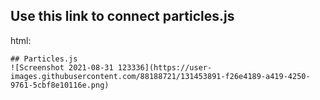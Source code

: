 ## Use this link to connect particles.js
html:
```<script src="https://cdn.jsdelivr.net/particles.js/2.0.0/particles.min.js"></script>
## Particles.js
![Screenshot 2021-08-31 123336](https://user-images.githubusercontent.com/88188721/131453891-f26e4189-a419-4250-9761-5cbf8e10116e.png)
